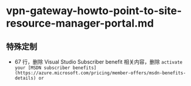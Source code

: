 # vpn-gateway-howto-point-to-site-resource-manager-portal.md

## 特殊定制

* 67 行，删除 Visual Studio Subscriber benefit 相关内容，删除 `activate your [MSDN subscriber benefits](https://azure.microsoft.com/pricing/member-offers/msdn-benefits-details) or`